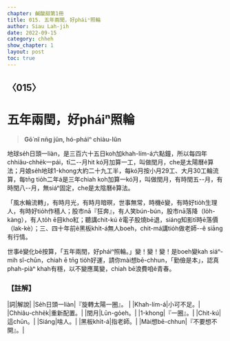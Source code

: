 ```yaml
---
chapter: 鹹酸甜第1冊
title: 015. 五年兩閏，好pháiⁿ照輪
author: Siau Lah-jih
date: 2022-09-15
category: chheh
show_chapter: 1
layout: post
toc: true
---
```

  
## 〈015〉
# 五年兩閏，好pháiⁿ照輪
>**Gō͘ nî nn̄g jūn, hó-pháiⁿ chiàu-lûn**
 

地球se̍h日頭一liàn，是三百六十五日koh加khah-lím-á六點鐘，所以每四年chhiâu-chhe̍k一pái，tī二--月hit kó͘月加算一工，叫做閏月，che是太陽曆ê算法；月娘se̍h地球1-khong大約二十九工半，每kó͘月按小月29工、大月30工輪流算，每tn̄g tio̍h二年á是三年chiah koh加算一kó͘月，叫做閏月，有時閏五--月，有時閏八--月，無siáⁿ固定，che是太陰曆ê算法。

「風水輪流轉」，有時月光，有時月暗暝，世事無常，時機ē變，有時好tio̍h生理人，有時好tio̍h作穡人；股市nā『狂奔』，有人笑bún-bún，股市nā落降（lo̍h-kàng），有人to̍h ē目kho͘紅；聽講chit-kú ê電子股燒bē退，siáng知影tī時ē落價（lak-kè）；三、四十年前ê黑板khi̍t-á無人boeh，chit-má講tio̍h做老師--ê siāng有行情。

世事ê變化bē按算，「五年兩閏，好pháiⁿ照輪。」變！變！變！是boeh變kah siáⁿ-mih sî-chūn，chiah ē tn̄g tio̍h好運，請你mài想bē-chhun，「勤儉是本」，認真phah-piàⁿ khah有穩，以不變應萬變，chiah bē浪費咱ê青春。 


### 【註解】

|詞|解說|
|Se̍h日頭一liàn|『旋轉太陽一圈』。 |
|Khah-lím-á|小可不足。|
|Chhiâu-chhe̍k|重新配置。|
|閏月|Lūn-go̍eh。|
|1-khong|『一圈』。|
|Chit-kú|這chūn。|
|Siáng|啥人。|
|黑板khi̍t-á|指老師。|
|Mài想bē-chhun|『不要想不開』。|
